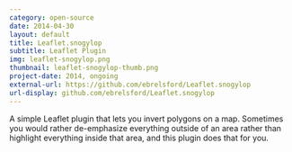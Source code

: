 ```yaml
---
category: open-source
date: 2014-04-30
layout: default
title: Leaflet.snogylop
subtitle: Leaflet Plugin
img: leaflet-snogylop.png
thumbnail: leaflet-snogylop-thumb.png
project-date: 2014, ongoing
external-url: https://github.com/ebrelsford/Leaflet.snogylop
url-display: github.com/ebrelsford/Leaflet.snogylop
---
```


A simple Leaflet plugin that lets you invert polygons on a map. Sometimes you would rather de-emphasize everything outside of an area rather than highlight everything inside that area, and this plugin does that for you.
